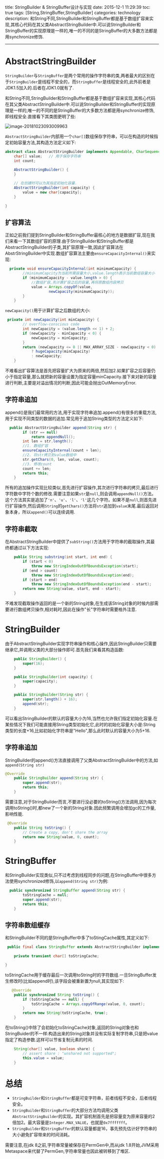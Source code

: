 title: StringBuilder & StringBuffer设计与实现
date: 2015-12-1 11:29:39
toc: true
tags: [String,StringBuffer,StringBuilder]
categories: technology
description: 和String不同,StringBuilder和StringBuffer都是基于数组扩容来实现,其核心代码在其父类AbstractStringBuilder中.可以说StringBuilder和StringBuffer的实现原理是一样的,唯一的不同的是StringBuffer的大多数方法都是用synchronize修饰.



-----

#  AbstractStringBuilder

`StringBuilder`与`StringBuffer`是两个常用的操作字符串的类,两者最大的区别在于`StringBuilder`是线程不安全的，而`StringBuffer`是线程安全的,此外前者是JDK1.5加入的.后者在JDK1.0就有了.

和String不同,StringBuilder和StringBuffer都是基于数组扩容来实现,其核心代码在其父类AbstractStringBuilder中.可以说StringBuilder和StringBuffer的实现原理是一样的,唯一的不同的是StringBuffer的大多数方法都是用synchronize修饰,即线程安全.直接看下其类图更明了些:

 ![image-20181023093009963](https://i.imgur.com/5dT87rr.png)

`AbstractStringBuilder`内部用一个`char[]`数组保存字符串，可以在构造的时候指定初始容量方法,其构造方法定义如下:

```java
abstract class AbstractStringBuilder implements Appendable, CharSequence {
    char[] value;	// 用于保存字符串
    int count;
    
    AbstractStringBuilder() {
    }

	// 在创建时可以为其指定初始化容量.
    AbstractStringBuilder(int capacity) {
        value = new char[capacity];
    }
    
}
```



## 扩容算法

正如之前我们提到StringBuilder和StringBuffer最核心的地方是数据扩容,现在我们来看一下其数组扩容的原理.由于StringBuilder和StringBuffer都是AbstractStringBuilder的子类,其扩容原理一致,因此扩容算法在AbstrStringBuilder中实现.数组扩容算法主要由`ensureCapacityInternal()`来实现:

```java
  private void ensureCapacityInternal(int minimumCapacity) {
        //minimumCapcity为当前所需容量大小,value.length表示当前数组容量大小
        if (minimumCapacity - value.length > 0) {
            //数组扩容,先计算扩容之后的容量,再将原数组内容拷贝
            value = Arrays.copyOf(value,
                    newCapacity(minimumCapacity));
        }
    }
```

`newCapacity()`用于计算扩容之后数组的大小:

```java
 private int newCapacity(int minCapacity) {
        // overflow-conscious code
        int newCapacity = (value.length << 1) + 2;
        if (newCapacity - minCapacity < 0) {
            newCapacity = minCapacity;
        }
        return (newCapacity <= 0 || MAX_ARRAY_SIZE - newCapacity < 0)
            ? hugeCapacity(minCapacity)
            : newCapacity;
    }
```

不难看出扩容算法是首先把容量扩大为原来的两倍,然后加2.如果扩容之后容量仍小于指定容量,那么就把新的容量设置为指定容量minCapacity.接下来对新的容量进行判断,主要是对溢出情况的判断,因此可能会抛出OutMemoryError.



## 字符串追加

append()是我们最常用的方法,用于实现字符串追加.append()有很多的重载方法,用于实现不同类型的数据的追加.常见用于追加String类型的方法定义如下:

```java
  public AbstractStringBuilder append(String str) {
        if (str == null)
            return appendNull();
        int len = str.length();
        //1. 数组扩容
        ensureCapacityInternal(count + len);
        //2. 将str拷贝到value数组中
        str.getChars(0, len, value, count);
        //3. 修改count
        count += len;
        return this;
    }
```

所有的追加操作实现比较类似,首先进行扩容操作,其次进行字符串的拷贝,最后进行字符数中字符个数的修改.需要注意如果`str`是`null`,则会调用`appendNull()`方法。这个方法其实是追加了`'n'`、`'u'`、`'l'`、`'l'`这几个字符。如果不是`null`,则首先进行扩容操作,然后调用`String`的`getChars()`方法将`str`追加到`value`末尾.最后返回对象本身，所以`append()`可以连续调用.

## 字符串截取

在AbstractStringBuilder中提供了`subString()`方法用于字符串的截取操作,其最终都通过以下方法实现:

```java
    public String substring(int start, int end) {
        if (start < 0)
            throw new StringIndexOutOfBoundsException(start);
        if (end > count)
            throw new StringIndexOutOfBoundsException(end);
        if (start > end)
            throw new StringIndexOutOfBoundsException(end - start);
        return new String(value, start, end - start);
    }
```

不难发现截取操作返回的是一个新的String对象,在生成该String对象的时候内部需要进行数组拷贝操作,相对耗时,因此在操作"长"字符串时需要格外注意.

# StringBuilder

由于AbstractStringBuilder实现字符串操作和核心操作,因此StringBuilder只需要继承它,并调用父类的大部分操作即可.首先我们来看其构造函数:

```java
    public StringBuilder() {
        super(16);
    }

    public StringBuilder(int capacity) {
        super(capacity);
    }

    public StringBuilder(String str) {
        super(str.length() + 16);
        append(str);
    }
```

可以看出StringBuilder的默认的容量大小为16,当然也允许我们指定初始化容量.在某些情况下我们可能直接用String类型初始化它,此时的初始化容量大小是:String类型的长度+16,比如初始化字符串是"Hello",那么此时默认的容量大小为5+16.



## 字符串追加

StringBuilder的append()方法直接调用了父类AbstractStringBuilder中的方法,如`append(String str)`

```java
@Override
    public StringBuilder append(String str) {
        super.append(str);
        return this;
    }
```

需要注意,对于StringBuilder而言,不要进行没必要的toString()方法调用,因为每次调用toString()时,都new了一个新的String对象.因此频繁调用会增加gc的工作量,影响性能.

```java
 @Override
    public String toString() {
        // Create a copy, don't share the array
        return new String(value, 0, count);
    }
```

# StringBuffer

和StringBuilder实现类似,只不过考虑到线程同步的问题,在StringBuffer中很多方法使用synchronized修饰,以`append(String str)`为例:

```java
  public synchronized StringBuffer append(String str) {
        toStringCache = null;
        super.append(str);
        return this;
    }
```

## 字符串数组缓存

和StringBuilder不同的是StringBuffer中多了toStingCache属性,其定义如下:

```java
 public final class StringBuffer extends AbstractStringBuilder implements java.io.Serializable, CharSequence {
	
	private transient char[] toStringCache;

}
```

toStringCache用于缓存最后一次调用toString时的字符数组.一旦StringBuffer发生修改时(比如append时),该字段会被重新置为null,其实现如下:

```java
   @Override
    public synchronized String toString() {
        if (toStringCache == null) {
            toStringCache = Arrays.copyOfRange(value, 0, count);
        }
        return new String(toStringCache, true);
    }
```

在toString()中除了会初始化toStringCache对象,返回的String对象也和StringBuider的不一样:构造出来的String对象并没有实际复制字符串,只是把value指定了构造参数.这样可以节省复制元素的时间.

```java
    String(char[] value, boolean share) {
        // assert share : "unshared not supported";
        this.value = value;
    }
```

# 总结

- `StringBuilder`和`StringBuffer`都是可变字符串，前者线程不安全，后者线程安全。
- `StringBuilder`和`StringBuffer`的大部分方法均调用父类`AbstractStringBuilder`的实现。其扩容机制首先是把容量变为原来容量的2倍加2。最大容量是`Integer.MAX_VALUE`，也就是`0x7fffffff`。
- `StringBuilder`和`StringBuffer`的默认容量都是16，事先预先估计好字符串的大小避免扩容带来的时间消耗。

需要注意,在jdk 8之前,字符串常量被保存在PermGen中,而从jdk 1.8开始,JVM采用Metaspace来代替了PermGen,字符串常量也因此被转移到了堆区.